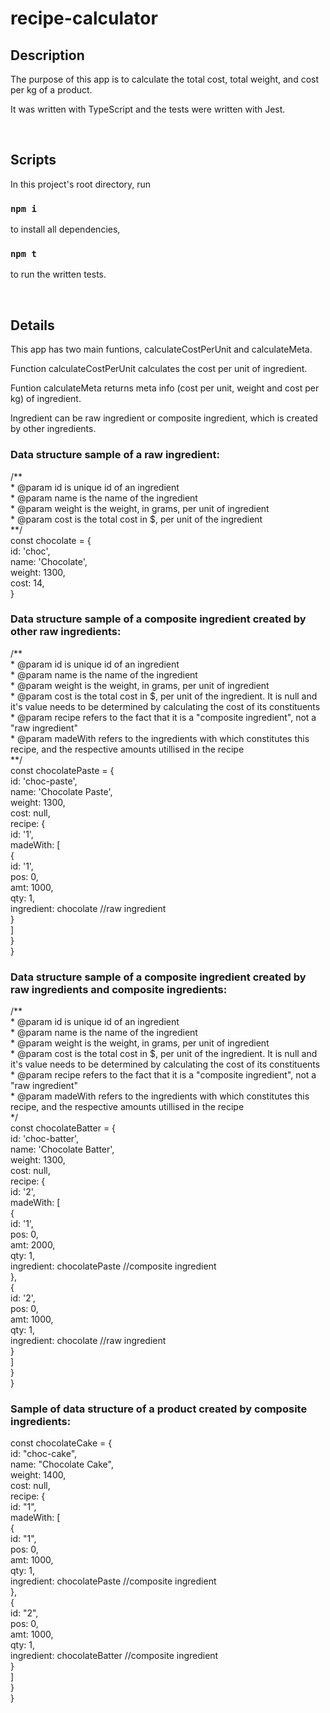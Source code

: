 # recipe-calculator

## Description

The purpose of this app is to calculate the total cost, total weight, and cost per kg of a product.

It was written with TypeScript and the tests were written with Jest.

<br />

## Scripts

In this project's root directory, run

### `npm i`
to install all dependencies,

### `npm t` 
to run the written tests.

<br />

## Details

This app has two main funtions, calculateCostPerUnit and calculateMeta.

Function calculateCostPerUnit calculates the cost per unit of ingredient.

Funtion calculateMeta returns meta info (cost per unit, weight and cost per kg) of ingredient.

Ingredient can be raw ingredient or composite ingredient, which is created by other ingredients.

### Data structure sample of a raw ingredient:
/** <br />
 \* @param id is unique id of an ingredient <br />
 \* @param name is the name of the ingredient <br />
 \* @param weight is the weight, in grams, per unit of ingredient <br />
 \* @param cost is the total cost in $, per unit of the ingredient <br />
**/
<br />
const chocolate = {  <br />
  id: 'choc',  <br />
  name: 'Chocolate',  <br />
  weight: 1300,  <br />
  cost: 14, <br />
}

### Data structure sample of a composite ingredient created by other raw ingredients:
/** <br />
 \* @param id is unique id of an ingredient <br />
 \* @param name is the name of the ingredient <br />
 \* @param weight is the weight, in grams, per unit of ingredient <br />
 \* @param cost is the total cost in $, per unit of the ingredient. It is null and it's value needs to be determined by calculating the cost of its constituents <br />
 \* @param recipe refers to the fact that it is a "composite ingredient", not a "raw ingredient" <br />
 \* @param madeWith refers to the ingredients with which constitutes this recipe, and the respective amounts utillised in the recipe <br />
 **/ 
 <br />
const chocolatePaste = { <br />
  id: 'choc-paste', <br />
  name: 'Chocolate Paste', <br />
  weight: 1300, <br />
  cost: null, <br />
  recipe: { <br />
    id: '1', <br />
    madeWith: [ <br />
      { <br />
        id: '1', <br />
        pos: 0, <br />
        amt: 1000, <br />
        qty: 1, <br />
        ingredient: chocolate //raw ingredient <br />
      } <br />
    ] <br />
  } <br />
} <br />

### Data structure sample of a composite ingredient created by raw ingredients and composite ingredients:
/** <br />
 \* @param id is unique id of an ingredient  <br />
 \* @param name is the name of the ingredient  <br />
 \* @param weight is the weight, in grams, per unit of ingredient  <br />
 \* @param cost is the total cost in $, per unit of the ingredient. It is null and it's value needs to be determined by calculating the cost of its constituents  <br />
 \* @param recipe refers to the fact that it is a "composite ingredient", not a "raw ingredient"  <br />
 \* @param madeWith refers to the ingredients with which constitutes this recipe, and the respective amounts utillised in the recipe  <br />
 */
  <br />
const chocolateBatter = {  <br />
  id: 'choc-batter', <br />
  name: 'Chocolate Batter', <br />
  weight: 1300, <br />
  cost: null, <br />
  recipe: { <br />
    id: '2', <br />
    madeWith: [ <br />
      { <br />
        id: '1', <br />
        pos: 0, <br />
        amt: 2000, <br />
        qty: 1, <br />
        ingredient: chocolatePaste //composite ingredient <br />
      }, <br />
      { <br />
        id: '2', <br />
        pos: 0, <br />
        amt: 1000, <br />
        qty: 1, <br />
        ingredient: chocolate //raw ingredient <br />
      } <br />
    ] <br />
  } <br />
} <br />

### Sample of data structure of a product created by composite ingredients:
const chocolateCake = { <br />
  id: "choc-cake", <br />
	name: "Chocolate Cake", <br />
	weight: 1400, <br />
	cost: null, <br />
	recipe: { <br />
		id: "1", <br />
		madeWith: [ <br />
			{ <br />
				id: "1", <br />
				pos: 0, <br />
				amt: 1000, <br />
				qty: 1, <br />
				ingredient: chocolatePaste //composite ingredient <br />
			}, <br />
			{ <br />
				id: "2", <br />
				pos: 0, <br />
				amt: 1000, <br />
				qty: 1, <br />
				ingredient: chocolateBatter //composite ingredient <br />
			} <br />
		] <br />
	} <br />
}
